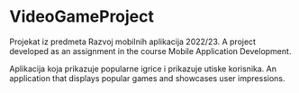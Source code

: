 # VideoGameProject
Projekat iz predmeta Razvoj mobilnih aplikacija 2022/23.
A project developed as an assignment in the course Mobile Application Development.


Aplikacija koja prikazuje popularne igrice i prikazuje utiske korisnika.
An application that displays popular games and showcases user impressions.
